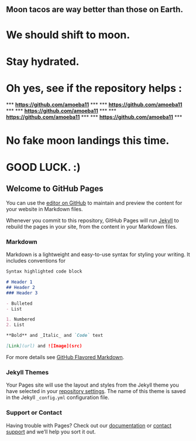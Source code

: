 ## Moon tacos are way better than those on Earth.
# We should shift to moon.
# Stay hydrated.


# Oh yes, see if the repository helps :

***   **https://github.com/amoeba11**    ***
***   **https://github.com/amoeba11**    ***
***   **https://github.com/amoeba11**    ***
***   **https://github.com/amoeba11**    ***
***   **https://github.com/amoeba11**    ***
    
    
# No fake moon landings this time.
# GOOD LUCK. :)



## Welcome to GitHub Pages

You can use the [editor on GitHub](https://github.com/amoeba11/interviewbit/edit/master/README.md) to maintain and preview the content for your website in Markdown files.

Whenever you commit to this repository, GitHub Pages will run [Jekyll](https://jekyllrb.com/) to rebuild the pages in your site, from the content in your Markdown files.

### Markdown

Markdown is a lightweight and easy-to-use syntax for styling your writing. It includes conventions for

```markdown
Syntax highlighted code block

# Header 1
## Header 2
### Header 3

- Bulleted
- List

1. Numbered
2. List

**Bold** and _Italic_ and `Code` text

[Link](url) and ![Image](src)
```

For more details see [GitHub Flavored Markdown](https://guides.github.com/features/mastering-markdown/).

### Jekyll Themes

Your Pages site will use the layout and styles from the Jekyll theme you have selected in your [repository settings](https://github.com/amoeba11/interviewbit/settings). The name of this theme is saved in the Jekyll `_config.yml` configuration file.

### Support or Contact

Having trouble with Pages? Check out our [documentation](https://help.github.com/categories/github-pages-basics/) or [contact support](https://github.com/contact) and we’ll help you sort it out.
